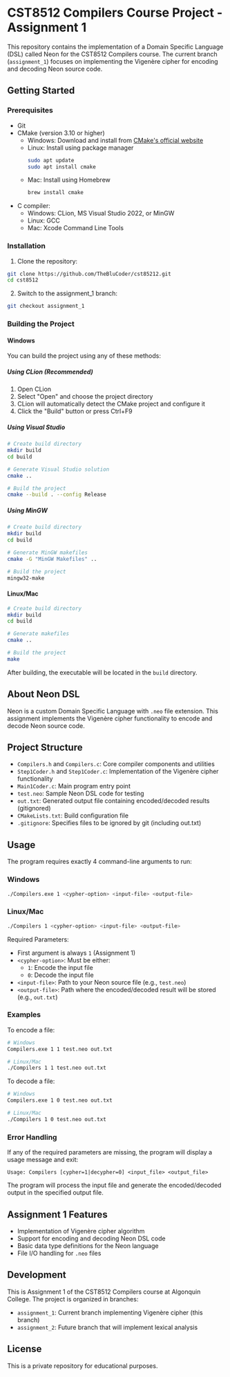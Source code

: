 # CST8512 Compilers Course Project - Assignment 1

This repository contains the implementation of a Domain Specific Language (DSL) called Neon for the CST8512 Compilers course. The current branch (`assignment_1`) focuses on implementing the Vigenère cipher for encoding and decoding Neon source code.

## Getting Started

### Prerequisites

- Git
- CMake (version 3.10 or higher)
  - Windows: Download and install from [CMake's official website](https://cmake.org/download/)
  - Linux: Install using package manager
    ```bash
    sudo apt update
    sudo apt install cmake
    ```
  - Mac: Install using Homebrew
    ```bash
    brew install cmake
    ```
- C compiler:
  - Windows: CLion, MS Visual Studio 2022, or MinGW
  - Linux: GCC
  - Mac: Xcode Command Line Tools

### Installation

1. Clone the repository:
```bash
git clone https://github.com/TheBluCoder/cst85212.git
cd cst8512
```

2. Switch to the assignment_1 branch:
```bash
git checkout assignment_1
```

### Building the Project

#### Windows

You can build the project using any of these methods:

##### Using CLion (Recommended)
1. Open CLion
2. Select "Open" and choose the project directory
3. CLion will automatically detect the CMake project and configure it
4. Click the "Build" button or press Ctrl+F9

##### Using Visual Studio
```bash
# Create build directory
mkdir build
cd build

# Generate Visual Studio solution
cmake ..

# Build the project
cmake --build . --config Release
```

##### Using MinGW
```bash
# Create build directory
mkdir build
cd build

# Generate MinGW makefiles
cmake -G "MinGW Makefiles" ..

# Build the project
mingw32-make
```

#### Linux/Mac
```bash
# Create build directory
mkdir build
cd build

# Generate makefiles
cmake ..

# Build the project
make
```

After building, the executable will be located in the `build` directory.

## About Neon DSL

Neon is a custom Domain Specific Language with `.neo` file extension. This assignment implements the Vigenère cipher functionality to encode and decode Neon source code.

## Project Structure

- `Compilers.h` and `Compilers.c`: Core compiler components and utilities
- `Step1Coder.h` and `Step1Coder.c`: Implementation of the Vigenère cipher functionality
- `Main1Coder.c`: Main program entry point
- `test.neo`: Sample Neon DSL code for testing
- `out.txt`: Generated output file containing encoded/decoded results (gitignored)
- `CMakeLists.txt`: Build configuration file
- `.gitignore`: Specifies files to be ignored by git (including out.txt)

## Usage

The program requires exactly 4 command-line arguments to run:

### Windows
```bash
./Compilers.exe 1 <cypher-option> <input-file> <output-file>
```

### Linux/Mac
```bash
./Compilers 1 <cypher-option> <input-file> <output-file>
```

Required Parameters:
- First argument is always `1` (Assignment 1)
- `<cypher-option>`: Must be either:
  - `1`: Encode the input file
  - `0`: Decode the input file
- `<input-file>`: Path to your Neon source file (e.g., `test.neo`)
- `<output-file>`: Path where the encoded/decoded result will be stored (e.g., `out.txt`)

### Examples

To encode a file:
```bash
# Windows
Compilers.exe 1 1 test.neo out.txt

# Linux/Mac
./Compilers 1 1 test.neo out.txt
```

To decode a file:
```bash
# Windows
Compilers.exe 1 0 test.neo out.txt

# Linux/Mac
./Compilers 1 0 test.neo out.txt
```

### Error Handling

If any of the required parameters are missing, the program will display a usage message and exit:
```
Usage: Compilers [cypher=1|decypher=0] <input_file> <output_file>
```

The program will process the input file and generate the encoded/decoded output in the specified output file.

## Assignment 1 Features

- Implementation of Vigenère cipher algorithm
- Support for encoding and decoding Neon DSL code
- Basic data type definitions for the Neon language
- File I/O handling for `.neo` files

## Development

This is Assignment 1 of the CST8512 Compilers course at Algonquin College. The project is organized in branches:
- `assignment_1`: Current branch implementing Vigenère cipher (this branch)
- `assignment_2`: Future branch that will implement lexical analysis

## License

This is a private repository for educational purposes. 
